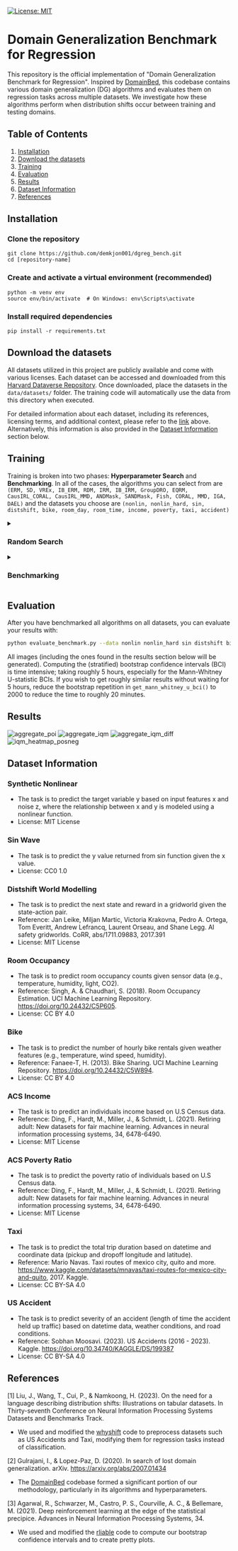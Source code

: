 [![License: MIT](https://img.shields.io/badge/License-MIT-blue.svg?color=g&style=plastic)](https://opensource.org/licenses/MIT)

# Domain Generalization Benchmark for Regression
This repository is the official implementation of "Domain Generalization Benchmark for Regression". 
Inspired by [DomainBed](https://github.com/facebookresearch/DomainBed), this codebase contains various domain generalization (DG) algorithms and evaluates them on regression tasks across multiple datasets. 
We investigate how these algorithms perform when distribution shifts occur between training and testing domains.


## Table of Contents
1. [Installation](#installation)
2. [Download the datasets](#download-the-datasets)
3. [Training](#training)
4. [Evaluation](#evaluation)
5. [Results](#results)
6. [Dataset Information](#dataset-information)
7. [References](#references)

## Installation

### Clone the repository

```
git clone https://github.com/demkjon001/dgreg_bench.git
cd [repository-name]
```
### Create and activate a virtual environment (recommended)
```
python -m venv env
source env/bin/activate  # On Windows: env\Scripts\activate
```
### Install required dependencies
```
pip install -r requirements.txt
```

## Download the datasets
All datasets utilized in this project are publicly available and come with various licenses. 
Each dataset can be accessed and downloaded from this [Harvard Dataverse Repository](https://dataverse.harvard.edu/dataverse/dgreg_bench). 
Once downloaded, place the datasets in the ```data/datasets/``` folder. 
The training code will automatically use the data from this directory when executed.

For detailed information about each dataset, including its references, licensing terms, and additional context, please refer to the [link](https://dataverse.harvard.edu/dataverse/dgreg_bench) above. 
Alternatively, this information is also provided in the [Dataset Information](#dataset-information) section below.

## Training

Training is broken into two phases: **Hyperparameter Search** and **Benchmarking**.
In all of the cases, the algorithms you can select from are `(ERM, SD, VREx, IB_ERM, RDM, IRM, IB_IRM, GroupDRO, EQRM, CausIRL_CORAL, CausIRL_MMD, ANDMask, SANDMask, Fish, CORAL, MMD, IGA, DAEL)`
and the datasets you choose are `(nonlin, nonlin_hard, sin, distshift, bike, room_day, room_time, income, poverty, taxi, accident)`

<details>
<summary><h3>Random Search</h3></summary>

The hyperparameter search code is found in `random_search.py`. This can be run in three ways:

1. You can run a single random search trial with:
```sh
python random_search.py --alg ERM --data nonlin --log_interval 250 --early_stop_start_step 2000 --early_stop_threshold 40 --hparams_seed 0 --seed 0
```
The `--seed` should remain 0, but `--hparams_seed` can be anywhere from 0-59. 
You should iterate through all possible algorithms and datasets.


2. You can utilize multiprocessing on a single machine with:
```sh
alg=ERM
data=nonlin
python run_random_search.py --alg $alg --data $data --log_interval 250 --early_stop_start_step 2000 --early_stop_threshold 40
```
which will iterate through all 60 `--hparams_seed`, while running 10 experiments in parallel. 


3. If you have a Slurm-capable machine cluster, you can run:
```sh
data=nonlin
ALGS=(ERM SD VREx IB_ERM RDM IRM IB_IRM GroupDRO EQRM CausIRL_CORAL CausIRL_MMD ANDMask SANDMask Fish CORAL MMD IGA DAEL)
RUNTIMES=("0:50:00" "0:50:00" "1:00:00" "1:10:00" "2:00:00" "2:00:00" "2:00:00" "0:50:00" "12:00:00" "2:30:00" "2:30:00" "2:00:00" "2:40:00" "4:00:00" "2:00:00" "1:30:00" "3:00:00" "3:00:00")
for i in ${!ALGS[@]}; do
        alg=${ALGS[$i]}
        time=${RUNTIMES[$i]}
        sbatch --job-name=dgreg_$alg$data \
                --time=$time \
                --gpus=1 \
                --ntasks=10 \
                --mem-per-cpu="1024M" \
                --wrap="OMP_NUM_THREADS=$SLURM_CPUS_ON_NODE python run_random_search.py --alg $alg --data $data --log_interval 250 --early_stop_start_step 2000 --early_stop_threshold 40"
        sleep 1
done
```


</details>

<details>
<summary><h3>Benchmarking</h3></summary>

The benchmarking code is found in `benchmark.py`. 
Once you have completed the 60 runs for all algorithms on a dataset, you can generate a slurm script with the optimal hyperparameters by running:
```sh
python evaluate_random_search.py --data nonlin
```

which will output to the terminal a slurm script, e.g.:

```bash
#!/bin/bash

data=nonlin
ALGS=(ANDMask CORAL CausIRL_CORAL CausIRL_MMD DAEL EQRM ERM Fish GroupDRO IB_ERM IB_IRM IGA IRM MMD RDM SANDMask SD VREx)
RUNTIMES=("2:00:00" "2:00:00" "1:20:00" "1:30:00" "3:00:00" "8:00:00" "0:50:00" "4:00:00" "0:50:00" "1:10:00" "2:00:00" "3:00:00" "2:00:00" "1:30:00" "2:00:00" "2:40:00" "0:50:00" "1:00:00")
HSEEDS=("10 24 51" "10 22 51" "10 22 51" "13 24 51" "10 39 51" "10 22 51" "10 22 57" "5 39 51" "5 39 51" "10 22 51" "11 22 51" "10 22 51" "5 22 48" "16 24 51" "11 20 50" "10 22 57" "10 26 51" "5 22 57")
for i in ${!ALGS[@]}; do
  alg=${ALGS[$i]}
  time=${RUNTIMES[$i]}
  hseed="${HSEEDS[$i]}"
  sbatch --job-name=bench_$alg$data \
    --time=$time \
    --gpus=1 \
    --ntasks=10 \
    --mem-per-cpu="1024M" \
    --wrap="OMP_NUM_THREADS=$SLURM_CPUS_ON_NODE python run_benchmark.py --alg $alg --data $data --hparam_seeds $hseed --benchmark_type split --save_best_model --early_stop_start_step 2000 --early_stop_threshold 40"
  sleep 1
done
```

As with `random_search.py`, you can optionally run `benchmark.py` with multiprocessing via:
```sh
# For the split methodology hyperparameters
python run_benchmark.py --alg $alg --data $data --hparams_seeds $hseed --benchmark_type split --save_best_model --early_stop_start_step 2000 --early_stop_threshold 40
# For the global methodology hyperparameters
python run_benchmark.py --alg $alg --data $data --hparams_seeds $hseed --benchmark_type global --save_best_model --early_stop_start_step 2000 --early_stop_threshold 40
```

You can also manually run a single benchmark trial directly (each trial would use the same `--hparams_seed` if you want to use the same hyperparameters, but would use a different `--seed`):
```sh
python benchmark.py --alg ANDMask --data nonlin --hparams_seed 10 --benchmark_type split --save_best_model --early_stop_start_step 2000 --early_stop_threshold 40 --seed 1
```

</details>

## Evaluation

After you have benchmarked all algorithms on all datasets, you can evaluate your results with:
```sh
python evaluate_benchmark.py --data nonlin nonlin_hard sin distshift bike room_day room_time income poverty taxi accident
```

All images (including the ones found in the results section below will be generated).
Computing the (stratified) bootstrap confidence intervals (BCI) is time intensive; taking roughly 5 hours, especially for the Mann-Whitney U-statistic BCIs. 
If you wish to get roughly similar results without waiting for 5 hours, reduce the bootstrap repetition in `get_mann_whitney_u_bci()` to 2000 to reduce the time to roughly 20 minutes.


## Results
![aggregate_poi](https://github.com/user-attachments/assets/5546ef05-effb-41f5-9e18-27b74f2752e7)
![aggregate_iqm](https://github.com/user-attachments/assets/83e7f3d2-7f33-41fd-8a6e-1f2c6d9dc8de)
![aggregate_iqm_diff](https://github.com/user-attachments/assets/013913d5-f6b1-4d59-9e38-acc2d6cd02eb)
![iqm_heatmap_posneg](https://github.com/user-attachments/assets/901f0781-bd51-4c8b-9eb7-3b090ff5aeeb)

## Dataset Information

### Synthetic Nonlinear
* The task is to predict the target variable y based on input features x and noise z, where the relationship between x and y is modeled using a nonlinear function. 
* License: MIT License

### Sin Wave
* The task is to predict the y value returned from sin function given the x value.
* License: CC0 1.0

### Distshift World Modelling
* The task is to predict the next state and reward in a gridworld given the state-action pair.
* Reference: Jan Leike, Miljan Martic, Victoria Krakovna, Pedro A. Ortega, Tom Everitt, Andrew Lefrancq, Laurent Orseau, and Shane Legg. AI safety gridworlds. CoRR, abs/1711.09883, 2017.391
* License: MIT License

### Room Occupancy
* The task is to predict room occupancy counts given sensor data (e.g., temperature, humidity, light, CO2).
* Reference: Singh, A. & Chaudhari, S. (2018). Room Occupancy Estimation. UCI Machine Learning Repository. https://doi.org/10.24432/C5P605.
* License: CC BY 4.0

### Bike
* The task is to predict the number of hourly bike rentals given weather features (e.g., temperature, wind speed, humidity).
* Reference: Fanaee-T, H. (2013). Bike Sharing. UCI Machine Learning Repository. https://doi.org/10.24432/C5W894.
* License: CC BY 4.0

### ACS Income
* The task is to predict an individuals income based on U.S Census data.
* Reference: Ding, F., Hardt, M., Miller, J., & Schmidt, L. (2021). Retiring adult: New datasets for fair machine learning. Advances in neural information processing systems, 34, 6478-6490.
* License: MIT License

### ACS Poverty Ratio
* The task is to predict the poverty ratio of individuals based on U.S Census data.
* Reference: Ding, F., Hardt, M., Miller, J., & Schmidt, L. (2021). Retiring adult: New datasets for fair machine learning. Advances in neural information processing systems, 34, 6478-6490.
* License: MIT License

### Taxi
* The task is to predict the total trip duration based on datetime and coordinate data (pickup and dropoff longitude and latitude).
* Reference: Mario Navas. Taxi routes of mexico city, quito and more. https://www.kaggle.com/datasets/mnavas/taxi-routes-for-mexico-city-and-quito, 2017. Kaggle.
* License: CC BY-SA 4.0

### US Accident
* The task is to predict severity of an accident (length of time the accident held up traffic) based on datetime data, weather conditions, and road conditions.
* Reference: Sobhan Moosavi. (2023). US Accidents (2016 - 2023). Kaggle. https://doi.org/10.34740/KAGGLE/DS/199387
* License: CC BY-SA 4.0

## References
[1] Liu, J., Wang, T., Cui, P., & Namkoong, H. (2023). On the need for a language describing distribution shifts: Illustrations on tabular datasets. In Thirty-seventh Conference on Neural Information Processing Systems Datasets and Benchmarks Track.
* We used and modified the [whyshift](https://github.com/namkoong-lab/whyshift/) code to preprocess datasets such as US Accidents and Taxi, modifying them for regression tasks instead of classification.

[2] Gulrajani, I., & Lopez-Paz, D. (2020). In search of lost domain generalization. arXiv. https://arxiv.org/abs/2007.01434
* The [DomainBed](https://github.com/facebookresearch/DomainBed) codebase formed a significant portion of our methodology, particularly in its algorithms and hyperparameters.

[3] Agarwal, R., Schwarzer, M., Castro, P. S., Courville, A. C., & Bellemare, M. (2021). Deep reinforcement learning at the edge of the statistical precipice. Advances in Neural Information Processing Systems, 34.
* We used and modified the [rliable](https://github.com/google-research/rliable) code to compute our bootstrap confidence intervals and to create pretty plots.
